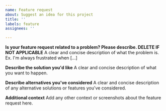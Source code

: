```yaml
---
name: Feature request
about: Suggest an idea for this project
title: ''
labels: feature
assignees: ''

---
```


**Is your feature request related to a problem? Please describe. DELETE IF NOT APPLICABLE**
A clear and concise description of what the problem is. Ex. I'm always frustrated when [...]

**Describe the solution you'd like**
A clear and concise description of what you want to happen.

**Describe alternatives you've considered**
A clear and concise description of any alternative solutions or features you've considered.

**Additional context**
Add any other context or screenshots about the feature request here.
